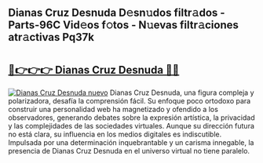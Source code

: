 ## Dianas Cruz Desnuda D𝚎sn𝚞dos filtr𝚊dos - Parts-96C Vid𝚎os f𝚘tos - N𝚞evas filtr𝚊ciones atr𝚊ctivas Pq37k

# <h2><a href="http://mb9u0w.tromn.icu/?c=Dianas+Cruz+Desnuda">🔗👉👉👉 Dianas Cruz Desnuda 🔗🔗</a></h2>

[![Dianas Cruz Desnuda nuevo](https://i.imgur.com/pEAQMta.gif)](http://mb9u0w.tromn.icu/?c=Dianas+Cruz+Desnuda)
Dianas Cruz Desnuda, una figura compleja y polarizadora, desafía la comprensión fácil. Su enfoque poco ortodoxo para construir una personalidad web ha magnetizado y ofendido a los observadores, generando debates sobre la expresión artística, la privacidad y las complejidades de las sociedades virtuales. Aunque su dirección futura no está clara, su influencia en los medios digitales es indiscutible. Impulsada por una determinación inquebrantable y un carisma innegable, la presencia de Dianas Cruz Desnuda en el universo virtual no tiene paralelo.
